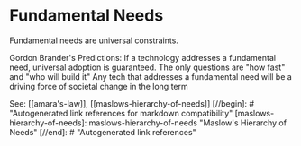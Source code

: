 # Fundamental Needs

Fundamental needs are universal constraints. 

Gordon Brander's Predictions:
  If a technology addresses a fundamental need, universal adoption is guaranteed. The only questions are "how fast"  and "who will build it"
  Any tech that addresses a fundamental need will be a driving force of societal change in the long term

See: [[amara's-law]], [[maslows-hierarchy-of-needs]]
[//begin]: # "Autogenerated link references for markdown compatibility"
[maslows-hierarchy-of-needs]: maslows-hierarchy-of-needs "Maslow's Hierarchy of Needs"
[//end]: # "Autogenerated link references"